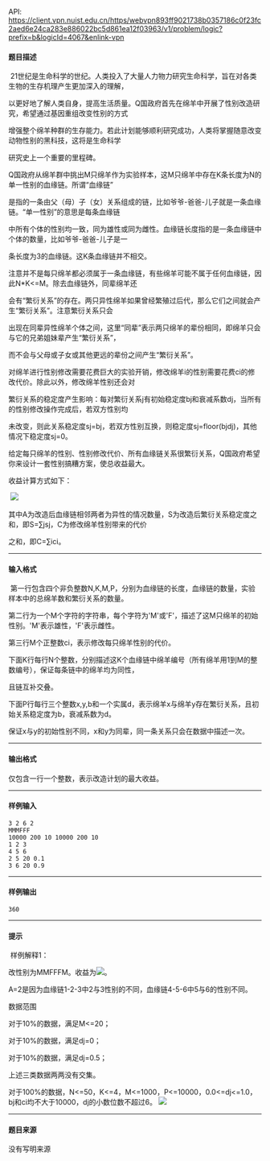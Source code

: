 API: https://client.vpn.nuist.edu.cn/https/webvpn893ff9021738b0357186c0f23fc2aed6e24ca283e886022bc5d861ea12f03963/v1/problem/logic?prefix=b&logicId=4067&enlink-vpn

#### 题目描述

 21世纪是生命科学的世纪。人类投入了大量人力物力研究生命科学，旨在对各类生物的生存机理产生更加深入的理解，

以更好地了解人类自身，提高生活质量。Q国政府首先在绵羊中开展了性别改造研究，希望通过基因重组改变性别的方式

增强整个绵羊种群的生存能力。若此计划能够顺利研究成功，人类将掌握随意改变动物性别的黑科技，这将是生命科学

研究史上一个重要的里程碑。 

Q国政府从绵羊群中挑出M只绵羊作为实验样本，这M只绵羊中存在K条长度为N的单一性别的血缘链。所谓“血缘链”

是指的一条由父（母）子（女）关系组成的链，比如爷爷-爸爸-儿子就是一条血缘链。“单一性别”的意思是每条血缘链

中所有个体的性别均一致，同为雄性或同为雌性。血缘链长度指的是一条血缘链中个体的数量，比如爷爷-爸爸-儿子是一

条长度为3的血缘链。这K条血缘链并不相交。 

注意并不是每只绵羊都必须属于一条血缘链，有些绵羊可能不属于任何血缘链，因此N\*K<=M。除去血缘链外，同辈绵羊还

会有“繁衍关系”的存在。两只异性绵羊如果曾经繁殖过后代，那么它们之间就会产生“繁衍关系”。注意繁衍关系只会

出现在同辈异性绵羊个体之间，这里“同辈”表示两只绵羊的辈份相同，即绵羊只会与它的兄弟姐妹辈产生“繁衍关系”，

而不会与父母或子女或其他更远的辈份之间产生“繁衍关系”。 

对绵羊进行性别修改需要花费巨大的实验开销，修改绵羊i的性别需要花费ci的修改代价。除此以外，修改绵羊性别还会对

繁衍关系的稳定度产生影响：每对繁衍关系j有初始稳定度bj和衰减系数dj，当所有的性别修改操作完成后，若双方性别均

未改变，则此关系稳定度sj=bj，若双方性别互换，则稳定度sj=floor(bjdj)，其他情况下稳定度sj=0。 

给定每只绵羊的性别、性别修改代价、所有血缘链关系很繁衍关系，Q国政府希望你来设计一套性别搞糟方案，使总收益最大。

收益计算方式如下： 

 ![](../file/4067_0.bmp)

其中A为改造后血缘链相邻两者为异性的情况数量，S为改造后繁衍关系稳定度之和，即S=∑jsj，C为修改绵羊性别带来的代价

之和，即C=∑ici。 

---

#### 输入格式

 第一行包含四个非负整数N,K,M,P，分别为血缘链的长度，血缘链的数量，实验样本中的总绵羊数和繁衍关系的数量。 

第二行为一个M个字符的字符串，每个字符为'M'或'F'，描述了这M只绵羊的初始性别。'M'表示雄性，'F'表示雌性。 

第三行M个正整数ci，表示修改每只绵羊性别的代价。 

下面K行每行N个整数，分别描述这K个血缘链中绵羊编号（所有绵羊用1到M的整数编号），保证每条链中的绵羊均为同性，

且链互补交叠。 

下面P行每行三个整数x,y,b和一个实属d，表示绵羊x与绵羊y存在繁衍关系，且初始关系稳定度为b，衰减系数为d。

保证x与y的初始性别不同，x和y为同辈，同一条关系只会在数据中描述一次。 

---

#### 输出格式

仅包含一行一个整数，表示改造计划的最大收益。 

---

#### 样例输入
```
3 2 6 2
MMMFFF
10000 200 10 10000 200 10
1 2 3 
4 5 6 
2 5 20 0.1
3 6 20 0.9
```

---

#### 样例输出
```
360
```

---

#### 提示

 样例解释1： 

改性别为MMFFFM。收益为![](../file/4067_0.bmp)。 

A=2是因为血缘链1-2-3中2与3性别的不同，血缘链4-5-6中5与6的性别不同。 

数据范围 

对于10%的数据，满足M<=20； 

对于10%的数据，满足dj=0； 

对于10%的数据，满足dj=0.5； 

上述三类数据两两没有交集。 

对于100%的数据，N<=50，K<=4，M<=1000，P<=10000，0.0<=dj<=1.0，bj和ci均不大于10000，dj的小数位数不超过6。 ![](../file/4067_1.bmp)

---

#### 题目来源

没有写明来源